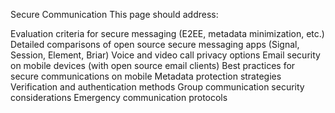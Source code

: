 Secure Communication
This page should address:

Evaluation criteria for secure messaging (E2EE, metadata minimization, etc.)
Detailed comparisons of open source secure messaging apps (Signal, Session, Element, Briar)
Voice and video call privacy options
Email security on mobile devices (with open source email clients)
Best practices for secure communications on mobile
Metadata protection strategies
Verification and authentication methods
Group communication security considerations
Emergency communication protocols